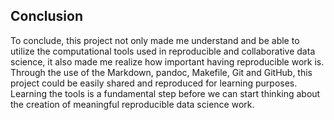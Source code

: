 ## Conclusion

To conclude, this project not only made me understand and be able to utilize the computational tools used in reproducible and collaborative data science, it also made me realize how important having reproducible work is. Through the use of the Markdown, pandoc, Makefile, Git and GitHub, this project could be easily shared and reproduced for learning purposes. Learning the tools is a fundamental step before we can start thinking about the creation of meaningful reproducible data science work.
